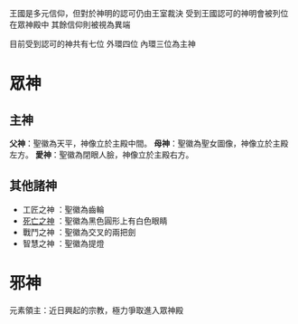 <!-- TITLE: 眾神殿 -->
<!-- SUBTITLE: 王國的眾神殿 -->

王國是多元信仰，但對於神明的認可仍由王室裁決
受到王國認可的神明會被列位在眾神殿中
其餘信仰則被視為異端

目前受到認可的神共有七位
外環四位
內環三位為主神

# 眾神
## 主神
**父神**：聖徽為天平，神像立於主殿中間。
**母神**：聖徽為聖女圖像，神像立於主殿左方。
**愛神**：聖徽為閉眼人臉，神像立於主殿右方。

## 其他諸神 
- 工匠之神 ：聖徽為齒輪
- [死亡之神](/組織/死亡之神) ：聖徽為黑色圓形上有白色眼睛
- 戰鬥之神 ：聖徽為交叉的兩把劍
- 智慧之神 ：聖徽為提燈

# 邪神
元素領主：近日興起的宗教，極力爭取進入眾神殿
